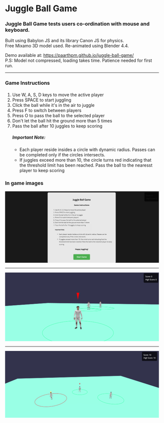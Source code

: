 # Juggle Ball Game
### Juggle Ball Game tests users co-ordination with mouse and keyboard.

Built using Babylon JS and its library Canon JS for physics. <br>
Free Mixamo 3D model used. Re-animated using Blender 4.4.

Demo available at: https://paarthpm.github.io/juggle-ball-game/ <br>
P.S: Model not compressed, loading takes time. Patience needed for first run.<br>
<hr>
<h3>Game Instructions</h3>
<ol style="text-align: left; margin: 20px 0;">
    <li>Use W, A, S, D keys to move the active player</li>
    <li>Press SPACE to start juggling</li>
    <li>Click the ball while it's in the air to juggle</li>
    <li>Press F to switch between players</li>
    <li>Press O to pass the ball to the selected player</li>
    <li>Don't let the ball hit the ground more than 5 times</li>
    <li>Pass the ball after 10 juggles to keep scoring</li>
    <h5>Important Note:</h5>
    <ul>
        <li>Each player reside insides a circle with dynamic radius. Passes can be completed only if the circles intersects.</li>
        <li>If juggles exceed more than 10, the circle turns red indicating that the threshold limit has been reached. Pass the ball to the nearesst player to keep scoring</li>
    </ul>
</ol>

<h3>In game images</h3>
<p align="center">
    <img src="assets/images/game-pic-1.png" alt="Game instructions"/><hr>
    <img src="assets/images/game-pic-2.png" alt="Game play model"/><hr>
    <img src="assets/images/game-pic-3.png" alt="Game play"/>
</p>
